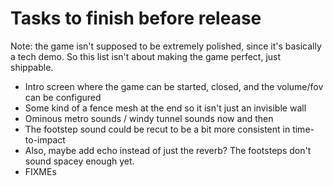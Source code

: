 # Tasks to finish before release
Note: the game isn't supposed to be extremely polished, since it's basically a
tech demo. So this list isn't about making the game perfect, just shippable.
- Intro screen where the game can be started, closed, and the volume/fov can be
  configured
- Some kind of a fence mesh at the end so it isn't just an invisible wall
- Ominous metro sounds / windy tunnel sounds now and then
- The footstep sound could be recut to be a bit more consistent in
  time-to-impact
- Also, maybe add echo instead of just the reverb? The footsteps don't sound
  spacey enough yet.
- FIXMEs
